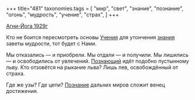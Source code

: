 +++
title="481"
taxonomies.tags = [
 "мир",
 "свет",
 "знание",
 "познание",
 "огонь",
 "мудрость",
 "учение",
 "страх",
]
+++

[Агни-Йога 1929г](/agni/1929)

Кто не боится пересмотреть основы [Учения](/tags/учение) для утончения [знания](/tags/познание) заветы мудрости, тот будет с Нами.   

Мы отказались — и приобрели. Мы отдали — и получили. Мы лишились — и освободились от увлечений. [Познающий](/tags/познание) идёт подобно пустынному льву. Кто отзовётся на рыкание льва? Лишь лев, освобождённый от страха.   

Где же узы? Где цепи? [Познание](/tags/познание) дальних миров сложит венец достижения.